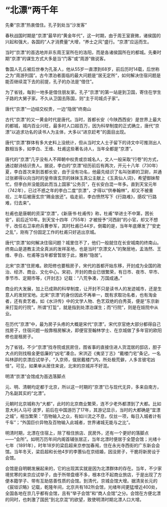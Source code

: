 # “北漂”两千年

先秦“京漂”热衷借住。孔子到处当“沙发客” 

春秋战国时期是“京漂”最早的“黄金年代”，这一时期，由于周王室衰微，诸侯国的兴起和强大，各国的“人才消费量”大增，“养士之风”盛行。“京漂”应运而生。 

当时“京漂”的首选地并非东周王室所在的洛阳，而是各诸侯国所在的都城。先秦时期“京漂”的谋生方式大多是当“门客”或“周游”做说客。 

鲁国人孔丘被后世奉为孔圣人，他从55岁一直漂到68岁，前后历时14载，后世称之为“周游列国”。古今漂泊者面临的最大问题是“居无定所”，如何解决住宿问题是能否继续混下去的前提，孔子的办法是“借住”。 

为了省钱，每到一地多是借住朋友家。孔子“京漂”的第一站是到卫国，寄住在学生子路的大舅子家。不久从卫国去陈国，则“主于司城贞子家”。 

唐代“京漂”一边结交权贵，一边“隐居”终南山 

古代“京漂”的又一黄金时代是唐代。当时，首都长安（今陕西西安）是世界上最大的都城，城内百业兴旺，最多时人口超百万，因为科举制度的正式确立，唐代“京漂”以追求功名的读书人为主体，大多以“进京赶考”的面目出现。 

唐代“京漂”群体有多大史料上没统计，但从当时文人士子留下的诗文中可推测出人数相当多，如李白、王维、杜甫这些著名诗人，当年全都是“京漂”。 

唐代的“京漂”几乎没有人不拜朝中权贵或京城名人，文人一般采取“行卷”的方式，通过献诗结识贵人。据说，李白的“京漂”经历前后有两次，开元十八年（730年）夏，李白首次来到首都长安，由于没有功名，他最先结识了名叫张卿的卫尉，并通过张卿得以向当时的皇帝唐玄宗的妹妹玉真公主献上《玉真仙人词》，希望御妹帮忙。但李白并没能因此而当上国家“公务员”，在长安白混一年多。直到天宝元年（742年），已过不惑之年的李白二度“京漂”，才得以“供奉翰林”，却又不被重视，三年后被唐玄宗“赐金放还”。临走前，李白愤然写下《行路难》，感叹“行路难，归去来”。 

杜甫也是唐朝的资深“京漂”，《新唐书·杜甫传》称，杜甫“举进士不中第，困长安”，前后近10年。到天宝十四年（755年）才被授予“河西尉”的小官，却又不想干，改任右卫率府兵曹参军，其时杜甫已44岁。倒霉的是，当年年底爆发了“安史之乱”，刚有了份固定工作的杜甫只好逃出京城。 

唐代“京漂”如何解决住宿问题？城里住不了，他们一般就住在长安城南的终南山。终南山是道教主流全真派的发祥圣地，也是当时“京漂文人”的聚居地，孟浩然、王维、李白、杜甫等当年都曾暂居于此，雅称“隐居”。 

北宋“京漂”住房难。欧阳修也要租房子，宋代的首都开始东移，开封成为全国的政治、经济、商业、文化中心。宋初，开封的商业已很繁荣，有日市、夜市、早市、季节市、定期市等，《开封志》记载：“八荒争凑，万国成通。” 

商业的大发展，加上已成熟的科举制度，让开封不只是读书人的发迹城市，还是生意人的发财宝地。北宋“京漂”的身份因此不再单一，既有求取功名者，也有淘金者，还有卖艺者。如《水浒传》中的文学人物、色艺双绝的白秀英，便是“东京新来打踅的行院”。所谓“打踅”，就是指到处漂泊谋生；而“行院”，则是在妓院中从业。 

在历代“京漂”中，最为房子头疼的大概是宋代“京漂”。宋代京官绝大部分都得自己找房子，住宿问题一般靠租房解决，即便官至翰林学士、在京城做了多年官的欧阳修也是租房子。 

为了省钱，不少“京漂”找寺院或民房住，图省事的直接住进人货混居的邸店，胆子大点的则找租金更低廉的“凶宅”凑合。宋洪迈《夷坚丁志》“戴楼门宅”条记，一名叫林邵的京漂应试举子，“入京师，僦居戴楼门内，所处极荒僻，人多言彼宅凶怪”。可见，如果单从居住来说，北宋的京城并不好混。 

明清“京漂”会馆成为首选落脚点 

元、明、清朝均定都于北京，所以这一时期的“京漂”已与现代无异，多来自南方，乃名副其实的“北漂”。 

元朝时北京城称为“大都”，此时的北京商业繁荣，连不少老外都漂到了大都。比如意大利人马可·波罗，前后在中国游历了17年，其游记显示，当时的大都确是“宜漂之城”，相当繁荣：“百物输入之众，有如川流之不息，仅丝一项，每日入城者计有千车”；“外国巨价异物及百物输入此城者，世界诸城无能与之比”。 

明清时期，北漂在住宿上，除了租住旅店、民房外，还有一个更好的落脚点——“会所”。如明万历年间内阁首辅张居正，当年北漂时便居于全楚会馆；光绪十七年（1891年），时年18岁的梁启超来京参加春闱，住在永光寺西街的广东新会会馆。当年冬天，梁启超和长他4岁的李蕙仙在京结婚，因没房子，干脆将新房设于会馆。 

会馆是自明朝发展起来的，它的出现其实就是因为北漂群体的存在。当年，不少家境贫寒的来京应试举子，由于所带盘缠不多，根本住不起商业旅店，于是出现了方便本籍学子、带有互助慈善性质的会馆。到清代，京城会馆大增。据清吴长元的《宸垣识略》记载，乾隆年间，北京共有182所会馆，光绪年间更猛增近400处，全国各地在京几乎都有会馆，且有“举子会馆”和“商人会馆”之分。会馆在方便北漂的同时，也刺激了国民“到北京混”的欲望，致使明清时期北漂人口大增。